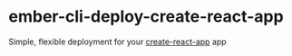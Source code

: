 # ember-cli-deploy-create-react-app

Simple, flexible deployment for your [create-react-app](https://github.com/facebookincubator/create-react-app) app
